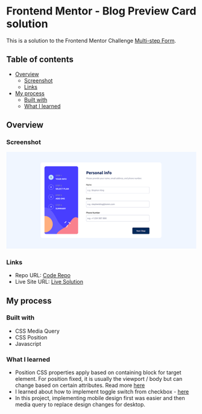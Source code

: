 # Frontend Mentor - Blog Preview Card solution

This is a solution to the Frontend Mentor Challenge [Multi-step Form](https://www.frontendmentor.io/challenges/multistep-form-YVAnSdqQBJ).

## Table of contents

- [Overview](#overview)
  - [Screenshot](#screenshot)
  - [Links](#links)
- [My process](#my-process)
  - [Built with](#built-with)
  - [What I learned](#what-i-learned)


## Overview

### Screenshot

![Screenshot](./screenshot.png)

### Links

- Repo URL: [Code Repo](https://github.com/nishantm96/nishantm96.github.io/tree/main/multi-step-form)
- Live Site URL: [Live Solution](https://nishantm96.github.io/multi-step-form)

## My process

### Built with

- CSS Media Query
- CSS Position
- Javascript

### What I learned

- Position CSS properties apply based on containing block for target element. For position fixed, it is usually the viewport / body but can change based on certain attributes. Read more [here](https://developer.mozilla.org/en-US/docs/Web/CSS/Containing_block#identifying_the_containing_block)
- I learned about how to implement toggle switch from checkbox - [here](https://www.w3schools.com/howto/howto_css_switch.asp)
- In this project, implementing mobile design first was easier and then media query to replace design changes for desktop.